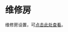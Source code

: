 # 维修房

维修房设置，可[点击此处查看](https://oyo-china-pms-guideline.gitbook.io/taitan/tai-tan-2.0-shi-yong-qian-she-zhi#ting-shou-fang-she-zhi)。

